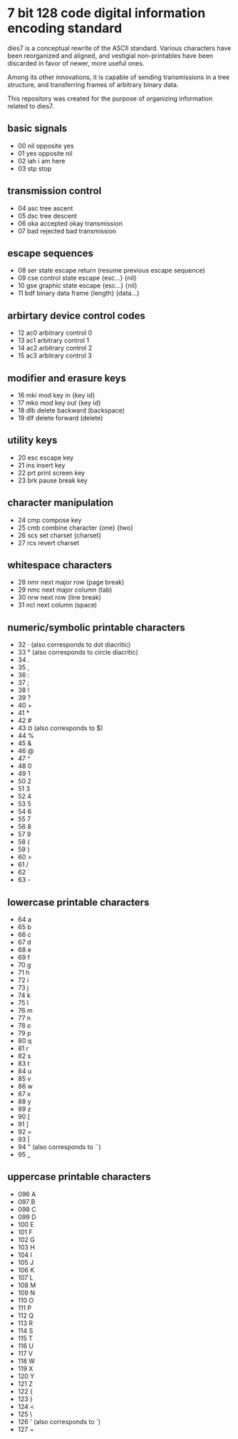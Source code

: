 # 7 bit 128 code digital information encoding standard

dies7 is a conceptual rewrite of the ASCII standard. Various characters have
been reorganized and aligned, and vestigial non-printables have been discarded
in favor of newer, more useful ones.

Among its other innovations, it is capable of sending transmissions in a tree
structure, and transferring frames of arbitrary binary data.

This repository was created for the purpose of organizing information related to
dies7.

## basic signals

- 00 nil opposite yes
- 01 yes opposite nil
- 02 iah i am here
- 03 stp stop

## transmission control

- 04 asc tree ascent
- 05 dsc tree descent
- 06 oka accepted okay transmission
- 07 bad rejected bad transmission

## escape sequences

- 08 ser state escape return  (resume previous escape sequence)
- 09 cse control state escape {esc...} {nil}
- 10 gse graphic state escape {esc...} {nil}
- 11 bdf binary data frame    {length} {data...}

## arbirtary device control codes

- 12 ac0 arbitrary control 0
- 13 ac1 arbitrary control 1
- 14 ac2 arbitrary control 2
- 15 ac3 arbitrary control 3

## modifier and erasure keys

- 16 mki mod key in      {key id}
- 17 mko mod key out     {key id}
- 18 dlb delete backward (backspace)
- 19 dlf delete forward  (delete)

## utility keys

- 20 esc escape key
- 21 ins insert key
- 22 prt print screen key
- 23 brk pause break key

## character manipulation

- 24 cmp compose key
- 25 cmb combine character {one} {two}
- 26 scs set charset       {charset}
- 27 rcs revert charset

## whitespace characters

- 28 nmr next major row    (page break)
- 29 nmc next major column (tab)
- 30 nrw next row          (line break)
- 31 ncl next column       (space)

## numeric/symbolic printable characters

- 32 · (also corresponds to dot diacritic)
- 33 ° (also corresponds to circle diacritic)
- 34 .
- 35 ,
- 36 :
- 37 ;
- 38 !
- 39 ?
- 40 +
- 41 *
- 42 #
- 43 ¤ (also corresponds to $)
- 44 %
- 45 &
- 46 @
- 47 ^
- 48 0
- 49 1
- 50 2
- 51 3
- 52 4
- 53 5
- 54 6
- 55 7
- 56 8
- 57 9
- 58 (
- 59 )
- 60 >
- 61 /
- 62 `
- 63 -

## lowercase printable characters

- 64 a
- 65 b
- 66 c
- 67 d
- 68 e
- 69 f
- 70 g
- 71 h
- 72 i
- 73 j
- 74 k
- 75 l
- 76 m
- 77 n
- 78 o
- 79 p
- 80 q
- 81 r
- 82 s
- 83 t
- 84 u
- 85 v
- 86 w
- 87 x
- 88 y
- 89 z
- 90 [
- 91 ]
- 92 =
- 93 |
- 94 " (also corresponds to ¨)
- 95 _

## uppercase printable characters

- 096 A
- 097 B
- 098 C
- 099 D
- 100 E
- 101 F
- 102 G
- 103 H
- 104 I
- 105 J
- 106 K
- 107 L
- 108 M
- 109 N
- 110 O
- 111 P
- 112 Q
- 113 R
- 114 S
- 115 T
- 116 U
- 117 V
- 118 W
- 119 X
- 120 Y
- 121 Z
- 122 {
- 123 }
- 124 <
- 125 \
- 126 ' (also corresponds to ´)
- 127 ~
